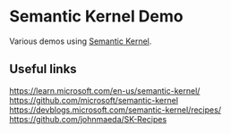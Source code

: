 # Semantic Kernel Demo
Various demos using [Semantic Kernel](https://github.com/microsoft/semantic-kernel).

## Useful links
https://learn.microsoft.com/en-us/semantic-kernel/
https://github.com/microsoft/semantic-kernel
https://devblogs.microsoft.com/semantic-kernel/recipes/
https://github.com/johnmaeda/SK-Recipes